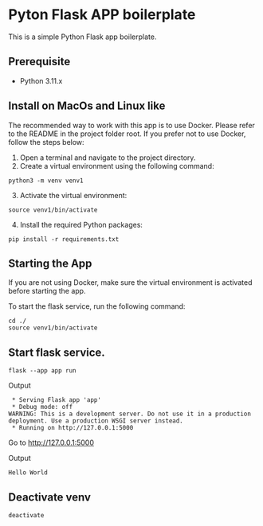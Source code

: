 # Pyton Flask APP boilerplate

This is a simple Python Flask app boilerplate.

## Prerequisite

- Python 3.11.x

## Install on MacOs and Linux like

The recommended way to work with this app is to use Docker. Please refer to the README in the project folder root. If you prefer not to use Docker, follow the steps below:

1. Open a terminal and navigate to the project directory.
2. Create a virtual environment using the following command:

```
python3 -m venv venv1
```

3. Activate the virtual environment:

```
source venv1/bin/activate
```

4. Install the required Python packages:

```
pip install -r requirements.txt
```

## Starting the App

If you are not using Docker, make sure the virtual environment is activated before starting the app.

To start the flask service, run the following command:

```
cd ./
source venv1/bin/activate
```

## Start flask service.

```
flask --app app run
```

Output

```
 * Serving Flask app 'app'
 * Debug mode: off
WARNING: This is a development server. Do not use it in a production deployment. Use a production WSGI server instead.
 * Running on http://127.0.0.1:5000
```

Go to http://127.0.0.1:5000

Output

```
Hello World
```

## Deactivate venv

```
deactivate
```
